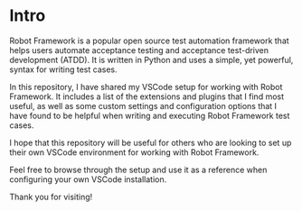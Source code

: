 # Intro

Robot Framework is a popular open source test automation framework that helps users automate acceptance testing and acceptance test-driven development (ATDD). It is written in Python and uses a simple, yet powerful, syntax for writing test cases.

In this repository, I have shared my VSCode setup for working with Robot Framework. It includes a list of the extensions and plugins that I find most useful, as well as some custom settings and configuration options that I have found to be helpful when writing and executing Robot Framework test cases.

I hope that this repository will be useful for others who are looking to set up their own VSCode environment for working with Robot Framework. 

Feel free to browse through the setup and use it as a reference when configuring your own VSCode installation.

Thank you for visiting!

